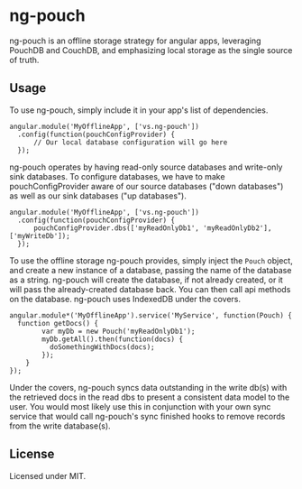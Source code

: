 # ng-pouch
ng-pouch is an offline storage strategy for angular apps, leveraging PouchDB
and CouchDB, and emphasizing local storage as the single source of truth.

## Usage
To use ng-pouch, simply include it in your app's list of dependencies.

```
angular.module('MyOfflineApp', ['vs.ng-pouch'])
  .config(function(pouchConfigProvider) {
	  // Our local database configuration will go here
  });
```

ng-pouch operates by having read-only source databases and write-only sink
databases. To configure databases, we have to make pouchConfigProvider aware of
our source databases ("down databases") as well as our sink databases ("up databases").

```
angular.module('MyOfflineApp', ['vs.ng-pouch'])
  .config(function(pouchConfigProvider) {
	  pouchConfigProvider.dbs(['myReadOnlyDb1', 'myReadOnlyDb2'], ['myWriteDb']);
  });
```

To use the offline storage ng-pouch provides, simply inject the `Pouch` object,
and create a new instance of a database, passing the name of the database as a
string. ng-pouch will create the database, if not already created, or it will
pass the already-created database back. You can then call api methods on the
database. ng-pouch uses IndexedDB under the covers.

```
angular.module*('MyOfflineApp').service('MyService', function(Pouch) {
  function getDocs() {
		var myDb = new Pouch('myReadOnlyDb1');
		myDb.getAll().then(function(docs) {
		  doSomethingWithDocs(docs);
		});
	}
});
```

Under the covers, ng-pouch syncs data outstanding in the write db(s) with the
retrieved docs in the read dbs to present a consistent data model to the user.
You would most likely use this in conjunction with your own sync service that
would call ng-pouch's sync finished hooks to remove records from the write
database(s).

## License
Licensed under MIT.
